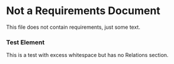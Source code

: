 # Not a Requirements Document

This file does not contain requirements, just some text.

### Test Element    
This is a test with excess whitespace but has no Relations section.
